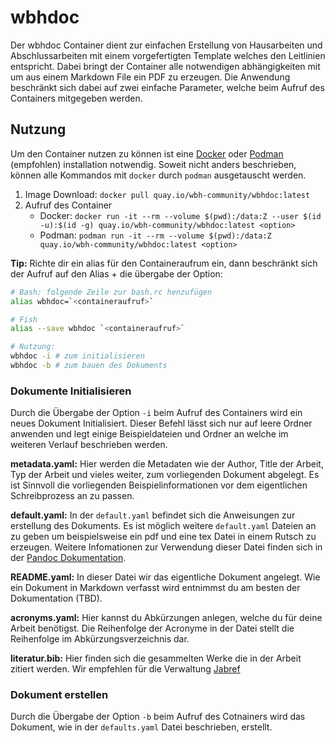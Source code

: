 # wbhdoc

Der wbhdoc Container dient zur einfachen Erstellung von Hausarbeiten und Abschlussarbeiten mit einem vorgefertigten Template welches den Leitlinien entspricht. 
Dabei bringt der Container alle notwendigen abhängigkeiten mit um aus einem Markdown File ein PDF zu erzeugen. Die Anwendung beschränkt sich dabei auf zwei einfache
Parameter, welche beim Aufruf des Containers mitgegeben werden. 

## Nutzung

Um den Container nutzen zu können ist eine [Docker](https://docs.docker.com/desktop/) oder [Podman](https://podman.io/getting-started/installation) (empfohlen) installation notwendig.
Soweit nicht anders beschrieben, können alle Kommandos mit `docker` durch `podman` ausgetauscht werden.

1. Image Download: `docker pull quay.io/wbh-community/wbhdoc:latest`
2. Aufruf des Container
   - Docker: `docker run -it --rm --volume $(pwd):/data:Z --user $(id -u):$(id -g) quay.io/wbh-community/wbhdoc:latest <option>`
   - Podman: `podman run -it --rm --volume $(pwd):/data:Z quay.io/wbh-community/wbhdoc:latest <option>`

**Tip:** Richte dir ein alias für den Containeraufrum ein, dann beschränkt sich der Aufruf auf den Alias + die übergabe der Option:

```bash
# Bash: folgende Zeile zur bash.rc henzufügen
alias wbhdoc=`<containeraufruf>`

# Fish
alias --save wbhdoc `<containeraufruf>`

# Nutzung:
wbhdoc -i # zum initialisieren
wbhdoc -b # zum bauen des Dokuments
```

### Dokumente Initialisieren

Durch die Übergabe der Option `-i` beim Aufruf des Containers wird ein neues Dokument Initialisiert. Dieser Befehl lässt sich nur auf leere Ordner anwenden und legt einige Beispieldateien und Ordner an
welche im weiteren Verlauf beschrieben werden.

**metadata.yaml:** Hier werden die Metadaten wie der Author, Title der Arbeit, Typ der Arbeit und vieles weiter, zum vorliegenden Dokument abgelegt. 
Es ist Sinnvoll die vorliegenden Beispielinformationen vor dem eigentlichen Schreibprozess an zu passen. 

**default.yaml:** In der `default.yaml` befindet sich die Anweisungen zur erstellung des Dokuments. Es ist möglich weitere `default.yaml` Dateien an zu geben um beispielsweise ein pdf und eine tex Datei in 
einem Rutsch zu erzeugen. Weitere Infomationen zur Verwendung dieser Datei finden sich in der [Pandoc Dokumentation](https://pandoc.org/MANUAL.html#defaults-files).

**README.yaml:** In dieser Datei wir das eigentliche Dokument angelegt. Wie ein Dokument in Markdown verfasst wird entnimmst du am besten der Dokumentation (TBD). 

**acronyms.yaml:** Hier kannst du Abkürzungen anlegen, welche du für deine Arbeit benötigst. Die Reihenfolge der Acronyme in der Datei stellt die Reihenfolge im Abkürzungsverzeichnis dar.

**literatur.bib:** Hier finden sich die gesammelten Werke die in der Arbeit zitiert werden. Wir empfehlen für die Verwaltung [Jabref](https://www.jabref.org/)

### Dokument erstellen

Durch die Übergabe der Option `-b` beim Aufruf des Cotnainers wird das Dokument, wie in der `defaults.yaml` Datei beschrieben, erstellt.


